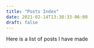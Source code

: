 ```yaml
---
title: "Posts Index"
date: 2021-02-14T13:38:33-06:00
draft: false
---
```


Here is a list of posts I have made